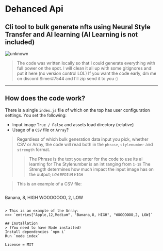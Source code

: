# Dehanced Api
Cli tool to bulk generate nfts using Neural Style Transfer and AI learning (AI Learning is not included)
---
![unknown](https://user-images.githubusercontent.com/76672732/181918665-bee9f9af-f631-492c-ba91-4dbaacbd6578.png)
> The code was written locally so that I could generate everything with full power on the spot. I will clean it all up with some gitignores and put it here (no version control LOL) If you want the code early, dm me on discord Simer#7544 and I'll zip send it to you :)

---

## How does the code work?
There is a single `index.js` file of which on the top has user configuration settings. You set the following:
- Input image `True / False` and assets load directory (relative)
- Usage of a `CSV` file or `Array`?

> Regardless of which bulk generation data input you pick, whether CSV or Array, the code will read both in the `phrase`, `stylenumber` and `strength` format.
>> The Phrase is the text you enter for the code to use its ai learning for
>> The Stylenumber is an int ranging from `1-18`
>> The Strength determines how much impact the input image has on the output; `LOW` `MEDIUM` `HIGH`

> This is an example of a CSV file: 
>>> ``` Apple, 12, Medium
Banana, 8, HIGH
WOOOOOOO, 2, LOW
```

> This is an example of the Array:
>>> `entries["Apple,12,Medium", "Banana,8, HIGH", "WOOOOOOO,2, LOW]`

## Installation
> (You need to have Node installed)
Install dependencies `npm i` 
Run `node index`

License = MIT
